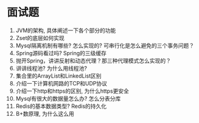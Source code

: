 # 面试题

1. JVM的架构, 具体阐述一下各个部分的功能
2. Zset的底层如何实现
3. Mysql隔离机制有哪些? 怎么实现的? 可串行化是怎么避免的三个事务问题？
4. Spring源码看过吗? Spring的三级缓存
5. 抛开Spring，讲讲反射和动态代理？那三种代理模式怎么实现的？
6. 讲讲线程池? 为什么用线程池?
7. 集合里的ArrayList和LinkedList区别
8. 介绍一下计算机网路的TCP和UDP协议
9. 介绍一下http和https的区别, 为什么https更安全
10. Mysql有很大的数据量怎么办? 怎么分表分库
11. Redis的基本数据类型? Redis的持久化
12. B+数原理, 为什么这么用